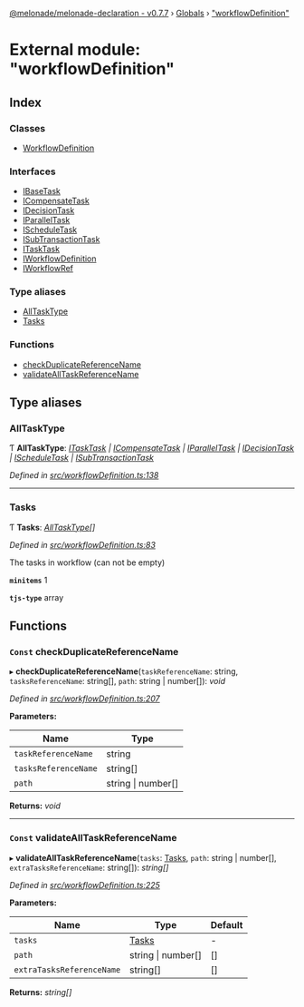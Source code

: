 [@melonade/melonade-declaration - v0.7.7](../README.md) › [Globals](../globals.md) › ["workflowDefinition"](_workflowdefinition_.md)

# External module: "workflowDefinition"

## Index

### Classes

* [WorkflowDefinition](../classes/_workflowdefinition_.workflowdefinition.md)

### Interfaces

* [IBaseTask](../interfaces/_workflowdefinition_.ibasetask.md)
* [ICompensateTask](../interfaces/_workflowdefinition_.icompensatetask.md)
* [IDecisionTask](../interfaces/_workflowdefinition_.idecisiontask.md)
* [IParallelTask](../interfaces/_workflowdefinition_.iparalleltask.md)
* [IScheduleTask](../interfaces/_workflowdefinition_.ischeduletask.md)
* [ISubTransactionTask](../interfaces/_workflowdefinition_.isubtransactiontask.md)
* [ITaskTask](../interfaces/_workflowdefinition_.itasktask.md)
* [IWorkflowDefinition](../interfaces/_workflowdefinition_.iworkflowdefinition.md)
* [IWorkflowRef](../interfaces/_workflowdefinition_.iworkflowref.md)

### Type aliases

* [AllTaskType](_workflowdefinition_.md#alltasktype)
* [Tasks](_workflowdefinition_.md#tasks)

### Functions

* [checkDuplicateReferenceName](_workflowdefinition_.md#const-checkduplicatereferencename)
* [validateAllTaskReferenceName](_workflowdefinition_.md#const-validatealltaskreferencename)

## Type aliases

###  AllTaskType

Ƭ **AllTaskType**: *[ITaskTask](../interfaces/_workflowdefinition_.itasktask.md) | [ICompensateTask](../interfaces/_workflowdefinition_.icompensatetask.md) | [IParallelTask](../interfaces/_workflowdefinition_.iparalleltask.md) | [IDecisionTask](../interfaces/_workflowdefinition_.idecisiontask.md) | [IScheduleTask](../interfaces/_workflowdefinition_.ischeduletask.md) | [ISubTransactionTask](../interfaces/_workflowdefinition_.isubtransactiontask.md)*

*Defined in [src/workflowDefinition.ts:138](https://github.com/devit-tel/melonade-declaration/blob/7d6c74f/src/workflowDefinition.ts#L138)*

___

###  Tasks

Ƭ **Tasks**: *[AllTaskType](_workflowdefinition_.md#alltasktype)[]*

*Defined in [src/workflowDefinition.ts:83](https://github.com/devit-tel/melonade-declaration/blob/7d6c74f/src/workflowDefinition.ts#L83)*

The tasks in workflow (can not be empty)

**`minitems`** 1

**`tjs-type`** array

## Functions

### `Const` checkDuplicateReferenceName

▸ **checkDuplicateReferenceName**(`taskReferenceName`: string, `tasksReferenceName`: string[], `path`: string | number[]): *void*

*Defined in [src/workflowDefinition.ts:207](https://github.com/devit-tel/melonade-declaration/blob/7d6c74f/src/workflowDefinition.ts#L207)*

**Parameters:**

Name | Type |
------ | ------ |
`taskReferenceName` | string |
`tasksReferenceName` | string[] |
`path` | string &#124; number[] |

**Returns:** *void*

___

### `Const` validateAllTaskReferenceName

▸ **validateAllTaskReferenceName**(`tasks`: [Tasks](_workflowdefinition_.md#tasks), `path`: string | number[], `extraTasksReferenceName`: string[]): *string[]*

*Defined in [src/workflowDefinition.ts:225](https://github.com/devit-tel/melonade-declaration/blob/7d6c74f/src/workflowDefinition.ts#L225)*

**Parameters:**

Name | Type | Default |
------ | ------ | ------ |
`tasks` | [Tasks](_workflowdefinition_.md#tasks) | - |
`path` | string &#124; number[] |  [] |
`extraTasksReferenceName` | string[] |  [] |

**Returns:** *string[]*
